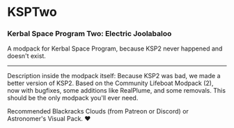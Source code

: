 # KSPTwo

### Kerbal Space Program Two: Electric Joolabaloo

A modpack for Kerbal Space Program, because KSP2 never happened and doesn't exist.

---

Description inside the modpack itself: Because KSP2 was bad, we made a better version of KSP2. Based on the Community Lifeboat Modpack (2), now with bugfixes, some additions like RealPlume, and some removals. This should be the only modpack you'll ever need.

Recommended Blackracks Clouds (from Patreon or Discord) or Astronomer's Visual Pack. ♥️
